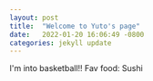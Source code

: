 ```yaml
---
layout: post
title:  "Welcome to Yuto's page"
date:   2022-01-20 16:06:49 -0800
categories: jekyll update
---
```

I'm into basketball!!
Fav food: Sushi


[jekyll-docs]: https://jekyllrb.com/docs/home
[jekyll-gh]:   https://github.com/jekyll/jekyll
[jekyll-talk]: https://talk.jekyllrb.com/
